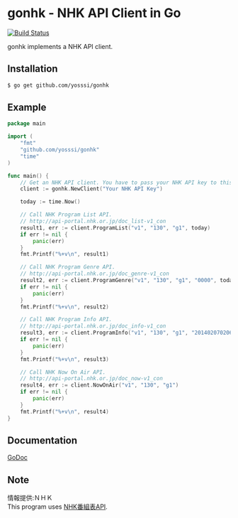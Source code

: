 # gonhk - NHK API Client in Go

[![Build Status](https://travis-ci.org/yosssi/gonhk.png?branch=master)](https://travis-ci.org/yosssi/gonhk)

gonhk implements a NHK API client.

## Installation

```sh
$ go get github.com/yosssi/gonhk
```

## Example

```go
package main

import (
	"fmt"
	"github.com/yosssi/gonhk"
	"time"
)

func main() {
	// Get an NHK API client. You have to pass your NHK API key to this function.
	client := gonhk.NewClient("Your NHK API Key")

	today := time.Now()

	// Call NHK Program List API.
	// http://api-portal.nhk.or.jp/doc_list-v1_con
	result1, err := client.ProgramList("v1", "130", "g1", today)
	if err != nil {
		panic(err)
	}
	fmt.Printf("%+v\n", result1)

	// Call NHK Program Genre API.
	// http://api-portal.nhk.or.jp/doc_genre-v1_con
	result2, err := client.ProgramGenre("v1", "130", "g1", "0000", today)
	if err != nil {
		panic(err)
	}
	fmt.Printf("%+v\n", result2)

	// Call NHK Program Info API.
	// http://api-portal.nhk.or.jp/doc_info-v1_con
	result3, err := client.ProgramInfo("v1", "130", "g1", "2014020702065")
	if err != nil {
		panic(err)
	}
	fmt.Printf("%+v\n", result3)

	// Call NHK Now On Air API.
	// http://api-portal.nhk.or.jp/doc_now-v1_con
	result4, err := client.NowOnAir("v1", "130", "g1")
	if err != nil {
		panic(err)
	}
	fmt.Printf("%+v\n", result4)
}
```

## Documentation

[GoDoc](http://godoc.org/github.com/yosssi/gonhk)

## Note
情報提供:ＮＨＫ  
This program uses [NHK番組表API](http://api-portal.nhk.or.jp/).

